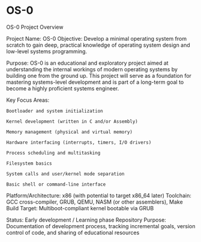 # OS-0

OS-0 Project Overview

Project Name: OS-0
Objective: Develop a minimal operating system from scratch to gain deep, practical knowledge of operating system design and low-level systems programming.

Purpose:
OS-0 is an educational and exploratory project aimed at understanding the internal workings of modern operating systems by building one from the ground up. This project will serve as a foundation for mastering systems-level development and is part of a long-term goal to become a highly proficient systems engineer.

Key Focus Areas:

    Bootloader and system initialization

    Kernel development (written in C and/or Assembly)

    Memory management (physical and virtual memory)

    Hardware interfacing (interrupts, timers, I/O drivers)

    Process scheduling and multitasking

    Filesystem basics

    System calls and user/kernel mode separation

    Basic shell or command-line interface

Platform/Architecture: x86 (with potential to target x86_64 later)
Toolchain: GCC cross-compiler, GRUB, QEMU, NASM (or other assemblers), Make
Build Target: Multiboot-compliant kernel bootable via GRUB

Status: Early development / Learning phase
Repository Purpose: Documentation of development process, tracking incremental goals, version control of code, and sharing of educational resources
